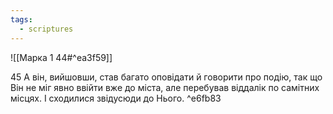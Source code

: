 ```yaml
---
tags:
  - scriptures
---
```


![[Марка 1 44#^ea3f59]]

45 А він, вийшовши, став багато оповідати й говорити про подію, так що Він не міг явно ввійти вже до міста, але перебував віддалік по самітних місцях. І сходилися звідусюди до Нього. ^e6fb83

